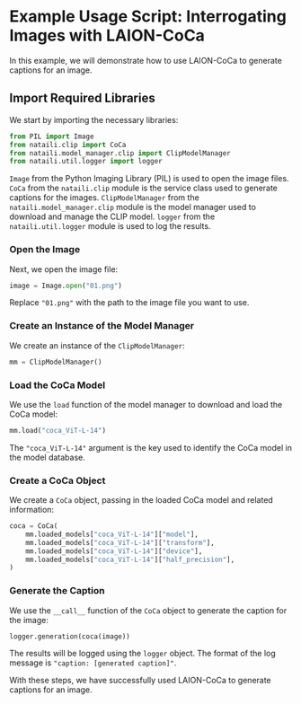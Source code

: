 # Example Usage Script: Interrogating Images with LAION-CoCa

In this example, we will demonstrate how to use LAION-CoCa to generate captions for an image.

## Import Required Libraries

We start by importing the necessary libraries:

```python
from PIL import Image
from nataili.clip import CoCa
from nataili.model_manager.clip import ClipModelManager
from nataili.util.logger import logger
```

`Image` from the Python Imaging Library (PIL) is used to open the image files.
`CoCa` from the `nataili.clip` module is the service class used to generate captions for the images.
`ClipModelManager` from the `nataili.model_manager.clip` module is the model manager used to download and manage the CLIP model.
`logger` from the `nataili.util.logger` module is used to log the results.

### Open the Image
Next, we open the image file:

```python
image = Image.open("01.png")
```

Replace `"01.png"` with the path to the image file you want to use.

### Create an Instance of the Model Manager

We create an instance of the `ClipModelManager`:

```python
mm = ClipModelManager()
```

### Load the CoCa Model
We use the `load` function of the model manager to download and load the CoCa model:

```python
mm.load("coca_ViT-L-14")
```
The `"coca_ViT-L-14"` argument is the key used to identify the CoCa model in the model database.

### Create a CoCa Object
We create a `CoCa` object, passing in the loaded CoCa model and related information:

```python
coca = CoCa(
    mm.loaded_models["coca_ViT-L-14"]["model"],
    mm.loaded_models["coca_ViT-L-14"]["transform"],
    mm.loaded_models["coca_ViT-L-14"]["device"],
    mm.loaded_models["coca_ViT-L-14"]["half_precision"],
)
```

### Generate the Caption
We use the `__call__` function of the `CoCa` object to generate the caption for the image:

```python
logger.generation(coca(image))
```
The results will be logged using the `logger` object. The format of the log message is `"caption: [generated caption]"`.

With these steps, we have successfully used LAION-CoCa to generate captions for an image.